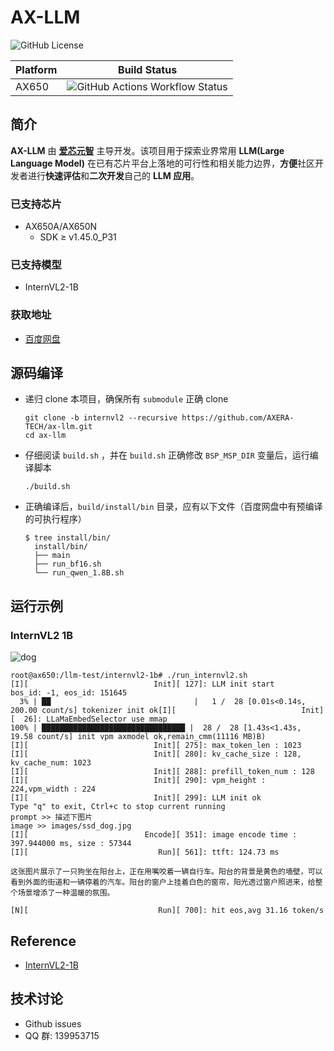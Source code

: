 # AX-LLM

![GitHub License](https://img.shields.io/github/license/AXERA-TECH/ax-llm)

| Platform | Build Status |
| -------- | ------------ |
| AX650    | ![GitHub Actions Workflow Status](https://img.shields.io/github/actions/workflow/status/AXERA-TECH/ax-llm/build_650.yml?internvl2)|

## 简介

**AX-LLM** 由 **[爱芯元智](https://www.axera-tech.com/)** 主导开发。该项目用于探索业界常用 **LLM(Large Language Model)** 在已有芯片平台上落地的可行性和相关能力边界，**方便**社区开发者进行**快速评估**和**二次开发**自己的 **LLM 应用**。

### 已支持芯片

- AX650A/AX650N
  - SDK ≥ v1.45.0_P31

### 已支持模型

- InternVL2-1B

### 获取地址

- [百度网盘](https://pan.baidu.com/s/1_LG-sPKnLS_LTWF3Cmcr7A?pwd=ph0e)

## 源码编译

- 递归 clone 本项目，确保所有 `submodule` 正确 clone
    ```shell
    git clone -b internvl2 --recursive https://github.com/AXERA-TECH/ax-llm.git
    cd ax-llm
    ```
- 仔细阅读 `build.sh` ，并在 `build.sh` 正确修改 `BSP_MSP_DIR` 变量后，运行编译脚本
    ```shell
    ./build.sh
    ```
- 正确编译后，`build/install/bin` 目录，应有以下文件（百度网盘中有预编译的可执行程序）
  ```
  $ tree install/bin/
    install/bin/
    ├── main
    ├── run_bf16.sh
    └── run_qwen_1.8B.sh
  ```
  
## 运行示例

### InternVL2 1B

![dog](https://github.com/user-attachments/assets/fa58faaa-48ed-4550-a37c-8d6b39eef9b8)

```shell
root@ax650:/llm-test/internvl2-1b# ./run_internvl2.sh
[I][                            Init][ 127]: LLM init start
bos_id: -1, eos_id: 151645
  3% | ██                                |   1 /  28 [0.01s<0.14s, 200.00 count/s] tokenizer init ok[I][                            Init][  26]: LLaMaEmbedSelector use mmap
100% | ████████████████████████████████ |  28 /  28 [1.43s<1.43s, 19.58 count/s] init vpm axmodel ok,remain_cmm(11116 MB)B)
[I][                            Init][ 275]: max_token_len : 1023
[I][                            Init][ 280]: kv_cache_size : 128, kv_cache_num: 1023
[I][                            Init][ 288]: prefill_token_num : 128
[I][                            Init][ 290]: vpm_height : 224,vpm_width : 224
[I][                            Init][ 299]: LLM init ok
Type "q" to exit, Ctrl+c to stop current running
prompt >> 描述下图片
image >> images/ssd_dog.jpg
[I][                          Encode][ 351]: image encode time : 397.944000 ms, size : 57344
[I][                             Run][ 561]: ttft: 124.73 ms

这张图片展示了一只狗坐在阳台上，正在用嘴咬着一辆自行车。阳台的背景是黄色的墙壁，可以看到外面的街道和一辆停着的汽车。阳台的窗户上挂着白色的窗帘，阳光透过窗户照进来，给整个场景增添了一种温暖的氛围。

[N][                             Run][ 700]: hit eos,avg 31.16 token/s
```

## Reference

- [InternVL2-1B](https://huggingface.co/OpenGVLab/InternVL2-1B)

## 技术讨论

- Github issues
- QQ 群: 139953715
